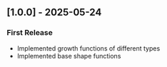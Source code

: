 ## [1.0.0] - 2025-05-24

### First Release

- Implemented growth functions of different types
- Implemented base shape functions

